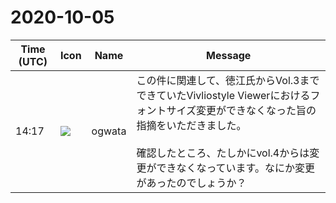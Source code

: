# 2020-10-05

|Time (UTC)|Icon|Name|Message|
|---|---|---|---|
|14:17|![](https://avatars.slack-edge.com/2019-11-22/845042642576_070441337abaca9fb7b3_72.png)|ogwata|この件に関連して、徳江氏からVol.3までできていたVivliostyle Viewerにおけるフォントサイズ変更ができなくなった旨の指摘をいただきました。<br><br>確認したところ、たしかにvol.4からは変更ができなくなっています。なにか変更があったのでしょうか？|
